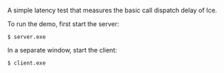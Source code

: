 A simple latency test that measures the basic call dispatch delay of
Ice.

To run the demo, first start the server:
```
$ server.exe
```
In a separate window, start the client:
```
$ client.exe
```